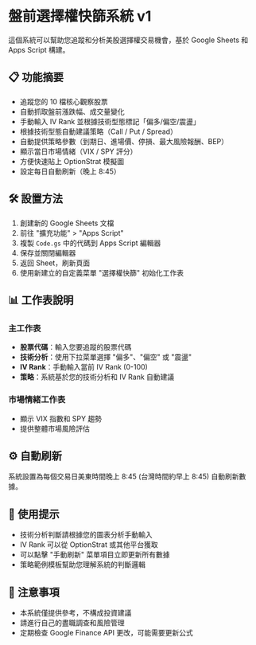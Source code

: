# 盤前選擇權快篩系統 v1

這個系統可以幫助您追蹤和分析美股選擇權交易機會，基於 Google Sheets 和 Apps Script 構建。

## 📋 功能摘要

- 追蹤您的 10 檔核心觀察股票
- 自動抓取盤前漲跌幅、成交量變化
- 手動輸入 IV Rank 並根據技術型態標記「偏多/偏空/震盪」
- 根據技術型態自動建議策略（Call / Put / Spread）
- 自動提供策略參數（到期日、進場價、停損、最大風險報酬、BEP）
- 顯示當日市場情緒（VIX / SPY 評分）
- 方便快速貼上 OptionStrat 模擬圖
- 設定每日自動刷新（晚上 8:45）

## 🛠️ 設置方法

1. 創建新的 Google Sheets 文檔
2. 前往 "擴充功能" > "Apps Script"
3. 複製 `Code.gs` 中的代碼到 Apps Script 編輯器
4. 保存並關閉編輯器
5. 返回 Sheet，刷新頁面
6. 使用新建立的自定義菜單 "選擇權快篩" 初始化工作表

## 📊 工作表說明

### 主工作表
- **股票代碼**：輸入您要追蹤的股票代碼
- **技術分析**：使用下拉菜單選擇 "偏多"、"偏空" 或 "震盪"
- **IV Rank**：手動輸入當前 IV Rank (0-100)
- **策略**：系統基於您的技術分析和 IV Rank 自動建議

### 市場情緒工作表
- 顯示 VIX 指數和 SPY 趨勢
- 提供整體市場風險評估

## ⚙️ 自動刷新
系統設置為每個交易日美東時間晚上 8:45 (台灣時間約早上 8:45) 自動刷新數據。

## 🚀 使用提示
- 技術分析判斷請根據您的圖表分析手動輸入
- IV Rank 可以從 OptionStrat 或其他平台獲取
- 可以點擊 "手動刷新" 菜單項目立即更新所有數據
- 策略範例模板幫助您理解系統的判斷邏輯

## 📝 注意事項
- 本系統僅提供參考，不構成投資建議
- 請進行自己的盡職調查和風險管理
- 定期檢查 Google Finance API 更改，可能需要更新公式 
